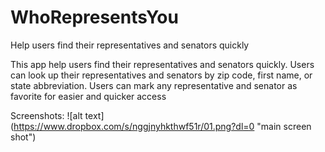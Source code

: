 # WhoRepresentsYou
Help users find their representatives and senators quickly

This app help users find their representatives and senators quickly.
Users can look up their representatives and senators by zip code, first name, or state abbreviation.
Users can mark any representative and senator as favorite for easier and quicker access

Screenshots:
![alt text] (https://www.dropbox.com/s/nggjnyhkthwf51r/01.png?dl=0 "main screen shot")
